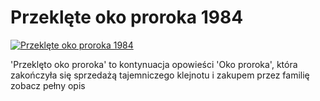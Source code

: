 Przeklęte oko proroka 1984 
=============
[![Przeklęte oko proroka 1984 ](http://vidos.pl/images/player.gif)](http://vidos.pl/przeklete-oko-proroka-1984)

 'Przeklęto oko proroka' to kontynuacja opowieści 'Oko proroka', która zakończyła się sprzedażą tajemniczego klejnotu i zakupem przez familię zobacz pełny opis
